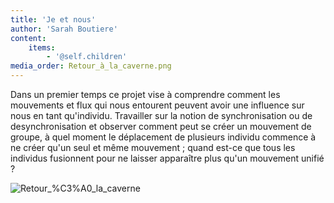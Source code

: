 ```yaml
---
title: 'Je et nous'
author: 'Sarah Boutiere'
content:
    items:
        - '@self.children'
media_order: Retour_à_la_caverne.png
---
```


Dans un premier temps ce projet vise à comprendre comment les mouvements et flux qui nous entourent peuvent avoir une influence sur nous en tant qu'individu. Travailler sur la notion de synchronisation ou de desynchronisation et observer comment peut se créer un mouvement de groupe, à quel moment le déplacement de plusieurs individu commence à ne créer qu'un seul et même mouvement ; quand est-ce que tous les individus fusionnent pour ne laisser apparaître plus qu'un mouvement unifié ?

![Retour_%C3%A0_la_caverne](Retour_%C3%A0_la_caverne.png "Retour_%C3%A0_la_caverne")